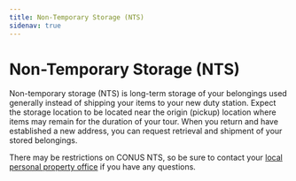 ```yaml
---
title: Non-Temporary Storage (NTS)
sidenav: true
---
```


# Non-Temporary Storage (NTS)

Non-temporary storage (NTS) is long-term storage of your belongings used generally instead of shipping your items to your new duty station. Expect the storage location to be located near the origin (pickup) location where items may remain for the duration of your tour. When you return and have established a new address, you can request retrieval and shipment of your stored belongings.

There may be restrictions on CONUS NTS, so be sure to contact your [local personal property office](https://move.mil/resources/locator-maps) if you have any questions.

